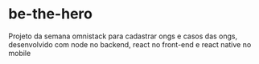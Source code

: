 # be-the-hero
Projeto da semana omnistack para cadastrar ongs e casos das ongs, desenvolvido com node no backend, react no front-end e react native no mobile
